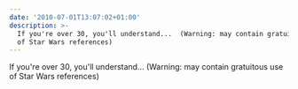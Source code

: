 ```yaml
---
date: '2010-07-01T13:07:02+01:00'
description: >-
  If you're over 30, you'll understand...  (Warning: may contain gratuitous use
  of Star Wars references)
---
```

If you're over 30, you'll understand...  (Warning: may contain gratuitous use of Star Wars references)
